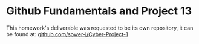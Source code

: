 # Github Fundamentals and Project 13

This homework's deliverable was requested to be its own repository, it can be found at: [github.com/sower-j/Cyber-Project-1](https://github.com/sower-j/Cyber-Project-1)